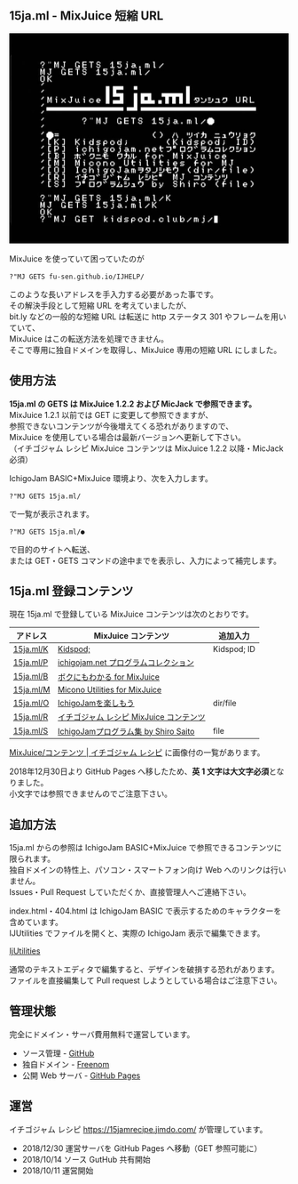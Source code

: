 ## 15ja.ml - MixJuice 短縮 URL

![15ja.ml スクリーンショット](/screenshot.jpg)

MixJuice を使っていて困っていたのが

```
?"MJ GETS fu-sen.github.io/IJHELP/
```

このような長いアドレスを手入力する必要があった事です。\
その解決手段として短縮 URL を考えていましたが、\
bit.ly などの一般的な短縮 URL は転送に http ステータス 301 やフレームを用いていて、\
MixJuice はこの転送方法を処理できません。\
そこで専用に独自ドメインを取得し、MixJuice 専用の短縮 URL にしました。

## 使用方法

**15ja.ml の GETS は MixJuice 1.2.2 および MicJack で参照できます。**\
MixJuice 1.2.1 以前では GET に変更して参照できますが、\
参照できないコンテンツが今後増えてくる恐れがありますので、\
MixJuice を使用している場合は最新バージョンへ更新して下さい。\
（イチゴジャム レシピ MixJuice コンテンツは MixJuice 1.2.2 以降・MicJack 必須）

IchigoJam BASIC+MixJuice 環境より、次を入力します。

```
?"MJ GETS 15ja.ml/
```

で一覧が表示されます。

```
?"MJ GETS 15ja.ml/●
```

で目的のサイトへ転送、<br>
または GET・GETS コマンドの途中までを表示し、入力によって補完します。

## 15ja.ml 登録コンテンツ

現在 15ja.ml で登録している MixJuice コンテンツは次のとおりです。

|アドレス|MixJuice コンテンツ|追加入力|
----|----|----
|[15ja.ml/K](https://github.com/fu-sen/15ja.ml/blob/master/K)|[Kidspod;](http://kidspod.club/)|Kidspod; ID|
|[15ja.ml/P](https://github.com/fu-sen/15ja.ml/blob/master/P)|[ichigojam.net プログラムコレクション](https://www.facebook.com/groups/ichigojam/permalink/718281468311609/)| |
|[15ja.ml/B](https://github.com/fu-sen/15ja.ml/blob/master/B)|[ボクにもわかる for MixJuice](https://blogs.yahoo.co.jp/bokunimowakaru/55369582.html)| |
|[15ja.ml/M](https://github.com/fu-sen/15ja.ml/blob/master/M)|[Micono Utilities for MixJuice](http://ijutilities.micutil.com/)| |
|[15ja.ml/O](https://github.com/fu-sen/15ja.ml/blob/master/O)|[IchigoJamを楽しもう](http://www.openspc2.org/reibun/IchigoJam/)|dir/file|
|[15ja.ml/R](https://github.com/fu-sen/15ja.ml/blob/master/R)|[イチゴジャム レシピ MixJuice コンテンツ](https://github.com/fu-sen/15jam.netlify.com)| |
|[15ja.ml/S](https://github.com/fu-sen/15ja.ml/blob/master/S)|[IchigoJamプログラム集 by Shiro Saito](http://comich.net/ichigojam/)|file|

<a href="https://15jamrecipe.jimdo.com/mixjuice/%E3%82%B3%E3%83%B3%E3%83%86%E3%83%B3%E3%83%84/" target="_blank">MixJuice/コンテンツ | イチゴジャム レシピ</a> に画像付の一覧があります。

2018年12月30日より GitHub Pages へ移したため、**英 1 文字は大文字必須**となりました。\
小文字では参照できませんのでご注意下さい。

## 追加方法

15ja.ml からの参照は IchigoJam BASIC+MixJuice で参照できるコンテンツに限られます。\
独自ドメインの特性上、パソコン・スマートフォン向け Web へのリンクは行いません。\
Issues・Pull Request していただくか、直接管理人へご連絡下さい。

index.html・404.html は IchigoJam BASIC で表示するためのキャラクターを含めています。\
IJUtilities でファイルを開くと、実際の IchigoJam 表示で編集できます。

[IjUtilities](http://ijutilities.micutil.com/)

通常のテキストエディタで編集すると、デザインを破損する恐れがあります。\
ファイルを直接編集して Pull request しようとしている場合はご注意下さい。

## 管理状態

完全にドメイン・サーバ費用無料で運営しています。

* ソース管理 - [GitHub](https://github.com/)
* 独自ドメイン - [Freenom](https://www.freenom.com/)
* 公開 Web サーバ - [GitHub Pages](https://pages.github.com/)

## 運営

イチゴジャム レシピ https://15jamrecipe.jimdo.com/ が管理しています。

* 2018/12/30 運営サーバを GitHub Pages へ移動（GET 参照可能に）
* 2018/10/14 ソース GutHub 共有開始
* 2018/10/11 運営開始
